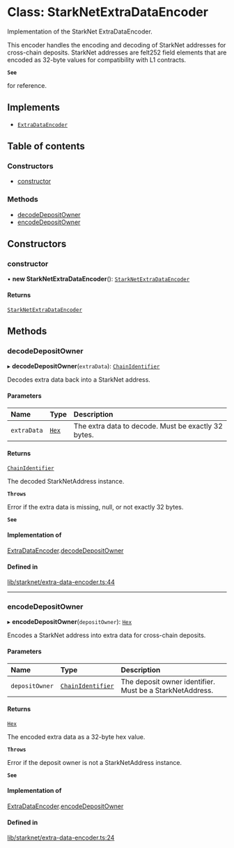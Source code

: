 # Class: StarkNetExtraDataEncoder

Implementation of the StarkNet ExtraDataEncoder.

This encoder handles the encoding and decoding of StarkNet addresses
for cross-chain deposits. StarkNet addresses are felt252 field elements
that are encoded as 32-byte values for compatibility with L1 contracts.

**`See`**

for reference.

## Implements

- [`ExtraDataEncoder`](../interfaces/ExtraDataEncoder.md)

## Table of contents

### Constructors

- [constructor](StarkNetExtraDataEncoder.md#constructor)

### Methods

- [decodeDepositOwner](StarkNetExtraDataEncoder.md#decodedepositowner)
- [encodeDepositOwner](StarkNetExtraDataEncoder.md#encodedepositowner)

## Constructors

### constructor

• **new StarkNetExtraDataEncoder**(): [`StarkNetExtraDataEncoder`](StarkNetExtraDataEncoder.md)

#### Returns

[`StarkNetExtraDataEncoder`](StarkNetExtraDataEncoder.md)

## Methods

### decodeDepositOwner

▸ **decodeDepositOwner**(`extraData`): [`ChainIdentifier`](../interfaces/ChainIdentifier.md)

Decodes extra data back into a StarkNet address.

#### Parameters

| Name | Type | Description |
| :------ | :------ | :------ |
| `extraData` | [`Hex`](Hex.md) | The extra data to decode. Must be exactly 32 bytes. |

#### Returns

[`ChainIdentifier`](../interfaces/ChainIdentifier.md)

The decoded StarkNetAddress instance.

**`Throws`**

Error if the extra data is missing, null, or not exactly 32 bytes.

**`See`**

#### Implementation of

[ExtraDataEncoder](../interfaces/ExtraDataEncoder.md).[decodeDepositOwner](../interfaces/ExtraDataEncoder.md#decodedepositowner)

#### Defined in

[lib/starknet/extra-data-encoder.ts:44](https://github.com/keep-network/tbtc-v2/blob/main/typescript/src/lib/starknet/extra-data-encoder.ts#L44)

___

### encodeDepositOwner

▸ **encodeDepositOwner**(`depositOwner`): [`Hex`](Hex.md)

Encodes a StarkNet address into extra data for cross-chain deposits.

#### Parameters

| Name | Type | Description |
| :------ | :------ | :------ |
| `depositOwner` | [`ChainIdentifier`](../interfaces/ChainIdentifier.md) | The deposit owner identifier. Must be a StarkNetAddress. |

#### Returns

[`Hex`](Hex.md)

The encoded extra data as a 32-byte hex value.

**`Throws`**

Error if the deposit owner is not a StarkNetAddress instance.

**`See`**

#### Implementation of

[ExtraDataEncoder](../interfaces/ExtraDataEncoder.md).[encodeDepositOwner](../interfaces/ExtraDataEncoder.md#encodedepositowner)

#### Defined in

[lib/starknet/extra-data-encoder.ts:24](https://github.com/keep-network/tbtc-v2/blob/main/typescript/src/lib/starknet/extra-data-encoder.ts#L24)
